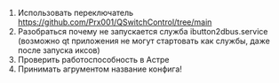 1. Использовать переключатель https://github.com/Prx001/QSwitchControl/tree/main
2. Разобраться почему не запускается служба ibutton2dbus.service (возможно qt приложения не могут стартовать как службы, даже после запуска иксов)
3. Проверить работоспособность в Астре
4. Принимать агрументом название конфига!

